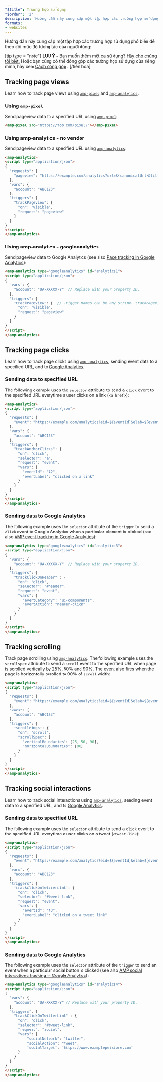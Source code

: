 ```yaml
---
"$title": Trường hợp sử dụng
"$order": '2'
description: 'Hướng dẫn này cung cấp một tập hợp các trường hợp sử dụng phổ biến để theo dõi mức độ tương tác của người dùng: LƯU Ý - Bạn muốn thêm một trường hợp sử dụng? Hãy cho chúng tôi biết.'
formats:
- websites
---
```


Hướng dẫn này cung cấp một tập hợp các trường hợp sử dụng phổ biến để theo dõi mức độ tương tác của người dùng:

[tip type = "note"] **LƯU Ý -** Bạn muốn thêm một ca sử dụng? [Hãy cho chúng tôi biết.](https://github.com/ampproject/docs/issues/new) Hoặc bạn cũng có thể đóng góp các trường hợp sử dụng của riêng mình, hãy xem [Cách đóng góp](../../../../documentation/guides-and-tutorials/contribute/index.md) . [/tiền boa]

## Tracking page views

Learn how to track page views using [`amp-pixel`](../../../../documentation/components/reference/amp-pixel.md) and [`amp-analytics`](../../../../documentation/components/reference/amp-analytics.md).

### Using `amp-pixel`

Send pageview data to a specified URL using [`amp-pixel`](../../../../documentation/components/reference/amp-pixel.md):

```html
<amp-pixel src="https://foo.com/pixel?"></amp-pixel>
```

### Using amp-analytics - no vendor

Send pageview data to a specified URL using [`amp-analytics`](../../../../documentation/components/reference/amp-analytics.md):

```html
<amp-analytics>
<script type="application/json">
{
  "requests": {
    "pageview": "https://example.com/analytics?url=${canonicalUrl}&title=${title}&acct=${account}"
  },
  "vars": {
    "account": "ABC123"
  },
  "triggers": {
    "trackPageview": {
      "on": "visible",
      "request": "pageview"
    }
  }
}
</script>
</amp-analytics>
```

### Using amp-analytics - googleanalytics

Send pageview data to Google Analytics (see also [Page tracking in Google Analytics](https://developers.google.com/analytics/devguides/collection/amp-analytics/#page_tracking)):

```html
<amp-analytics type="googleanalytics" id="analytics1">
<script type="application/json">
{
  "vars": {
    "account": "UA-XXXXX-Y"  // Replace with your property ID.
  },
  "triggers": {
    "trackPageview": {  // Trigger names can be any string. trackPageview is not a required name.
      "on": "visible",
      "request": "pageview"
    }
  }
}
</script>
</amp-analytics>
```

## Tracking page clicks <a name="tracking-page-clicks"></a>

Learn how to track page clicks using [`amp-analytics`](../../../../documentation/components/reference/amp-analytics.md), sending event data to a specified URL, and to [Google Analytics](https://developers.google.com/analytics/devguides/collection/amp-analytics/).

### Sending data to specified URL

The following example uses the `selector` attribute to send a `click` event to the specified URL everytime a user clicks on a link (`<a href>`):

```html
<amp-analytics>
<script type="application/json">
{
  "requests": {
    "event": "https://example.com/analytics?eid=${eventId}&elab=${eventLabel}&acct=${account}"
  },
  "vars": {
    "account": "ABC123"
  },
  "triggers": {
    "trackAnchorClicks": {
      "on": "click",
      "selector": "a",
      "request": "event",
      "vars": {
        "eventId": "42",
        "eventLabel": "clicked on a link"
      }
    }
  }
}
</script>
</amp-analytics>
```

### Sending data to Google Analytics

The following example uses the `selector` attribute of the `trigger` to send a `click` event to Google Analytics when a particular element is clicked (see also [AMP event tracking in Google Analytics](https://developers.google.com/analytics/devguides/collection/amp-analytics/#event_tracking)):

```html
<amp-analytics type="googleanalytics" id="analytics3">
<script type="application/json">
{
  "vars": {
    "account": "UA-XXXXX-Y"  // Replace with your property ID.
  },
  "triggers": {
    "trackClickOnHeader" : {
      "on": "click",
      "selector": "#header",
      "request": "event",
      "vars": {
        "eventCategory": "ui-components",
        "eventAction": "header-click"
      }
    }
  }
}
</script>
</amp-analytics>
```

## Tracking scrolling <a name="tracking-scrolling"></a>

Track page scrolling using [`amp-analytics`](../../../../documentation/components/reference/amp-analytics.md). The following example uses the `scrollspec` attribute to send a `scroll` event to the specified URL when page is scrolled vertically by 25%, 50% and 90%. The event also fires when the page is horizontally scrolled to 90% of `scroll` width:

```html
<amp-analytics>
<script type="application/json">
{
  "requests": {
    "event": "https://example.com/analytics?eid=${eventId}&elab=${eventLabel}&acct=${account}"
  },
  "vars": {
    "account": "ABC123"
  },
  "triggers": {
    "scrollPings": {
      "on": "scroll",
      "scrollSpec": {
        "verticalBoundaries": [25, 50, 90],
        "horizontalBoundaries": [90]
      }
    }
  }
}
</script>
</amp-analytics>
```

## Tracking social interactions <a name="tracking-social-interactions"></a>

Learn how to track social interactions using [`amp-analytics`](../../../../documentation/components/reference/amp-analytics.md), sending event data to a specified URL, and to [Google Analytics](https://developers.google.com/analytics/devguides/collection/amp-analytics/).

### Sending data to specified URL

The following example uses the `selector` attribute to send a `click` event to the specified URL everytime a user clicks on a tweet (`#tweet-link`):

```html
<amp-analytics>
<script type="application/json">
{
  "requests": {
    "event": "https://example.com/analytics?eid=${eventId}&elab=${eventLabel}&acct=${account}"
  },
  "vars": {
    "account": "ABC123"
  },
  "triggers": {
    "trackClickOnTwitterLink": {
      "on": "click",
      "selector": "#tweet-link",
      "request": "event",
      "vars": {
        "eventId": "43",
        "eventLabel": "clicked on a tweet link"
      }
    }
  }
}
</script>
</amp-analytics>
```

### Sending data to Google Analytics

The following example uses the `selector` attribute of the `trigger` to send an event when a particular social button is clicked (see also [AMP social interactions tracking in Google Analytics](https://developers.google.com/analytics/devguides/collection/amp-analytics/#social_interactions)):

```html
<amp-analytics type="googleanalytics" id="analytics4">
<script type="application/json">
{
  "vars": {
    "account": "UA-XXXXX-Y" // Replace with your property ID.
  },
  "triggers": {
    "trackClickOnTwitterLink" : {
      "on": "click",
      "selector": "#tweet-link",
      "request": "social",
      "vars": {
          "socialNetwork": "twitter",
          "socialAction": "tweet",
          "socialTarget": "https://www.examplepetstore.com"
      }
    }
  }
}
</script>
</amp-analytics>
```
